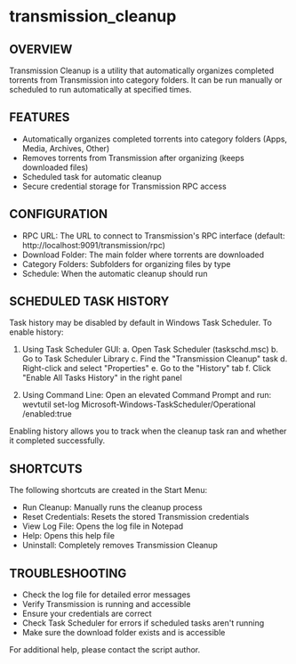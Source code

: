 # transmission_cleanup
OVERVIEW
--------
Transmission Cleanup is a utility that automatically organizes completed torrents from Transmission into category folders.
It can be run manually or scheduled to run automatically at specified times.

FEATURES
--------
- Automatically organizes completed torrents into category folders (Apps, Media, Archives, Other)
- Removes torrents from Transmission after organizing (keeps downloaded files)
- Scheduled task for automatic cleanup
- Secure credential storage for Transmission RPC access

CONFIGURATION
------------
- RPC URL: The URL to connect to Transmission's RPC interface (default: http://localhost:9091/transmission/rpc)
- Download Folder: The main folder where torrents are downloaded
- Category Folders: Subfolders for organizing files by type
- Schedule: When the automatic cleanup should run

SCHEDULED TASK HISTORY
---------------------
Task history may be disabled by default in Windows Task Scheduler. To enable history:

1. Using Task Scheduler GUI:
   a. Open Task Scheduler (taskschd.msc)
   b. Go to Task Scheduler Library
   c. Find the "Transmission Cleanup" task
   d. Right-click and select "Properties"
   e. Go to the "History" tab
   f. Click "Enable All Tasks History" in the right panel

2. Using Command Line:
   Open an elevated Command Prompt and run:
   wevtutil set-log Microsoft-Windows-TaskScheduler/Operational /enabled:true

Enabling history allows you to track when the cleanup task ran and whether it completed successfully.

SHORTCUTS
---------
The following shortcuts are created in the Start Menu:
- Run Cleanup: Manually runs the cleanup process
- Reset Credentials: Resets the stored Transmission credentials
- View Log File: Opens the log file in Notepad
- Help: Opens this help file
- Uninstall: Completely removes Transmission Cleanup

TROUBLESHOOTING
--------------
- Check the log file for detailed error messages
- Verify Transmission is running and accessible
- Ensure your credentials are correct
- Check Task Scheduler for errors if scheduled tasks aren't running
- Make sure the download folder exists and is accessible

For additional help, please contact the script author.

